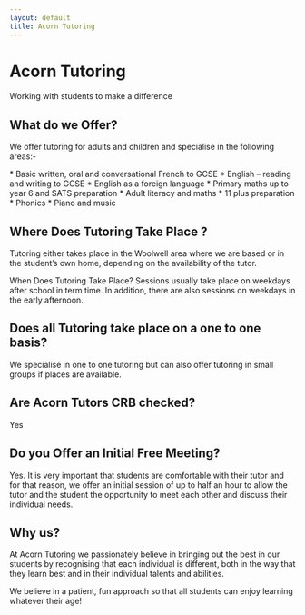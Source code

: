 ```yaml
---
layout: default
title: Acorn Tutoring
---
```

 
# Acorn Tutoring

<div class="strap_line">                                            
Working with students to make a difference                                        
</div>

## What do we Offer?

We offer tutoring for adults and children and specialise in the following areas:-

<div class="acorn">
* Basic written, oral and conversational French to GCSE    
* English – reading and writing to GCSE    
* English as a foreign language    
* Primary maths up to year 6 and SATS preparation    
* Adult literacy and maths    
* 11 plus preparation    
* Phonics    
* Piano and music    
</div>

## Where Does Tutoring Take Place ? 

Tutoring either takes place in the Woolwell area where we are based or in the student’s own home, depending on the availability of the tutor.

When Does Tutoring Take Place?
Sessions usually take place on weekdays after school in term time.  In addition, there are also sessions on weekdays in the early afternoon.

## Does all Tutoring take place on a one to one basis?

We specialise in one to one tutoring but can also offer tutoring in small groups if places are available.
 
## Are Acorn Tutors CRB checked?
Yes

## Do you Offer an Initial Free Meeting?

Yes.  It is very important that students are comfortable with their tutor and for that reason, we offer an initial session of up to half an hour to allow the tutor and the student the opportunity to meet each other and discuss their individual needs.


## Why us?

At Acorn Tutoring we passionately believe in bringing out the best in our students by recognising that each individual is different, both in the way that they learn best and in their individual talents and abilities.

We believe in a patient, fun approach so that all students can enjoy learning whatever their age!




 






 
 
 
 
 
 
 
